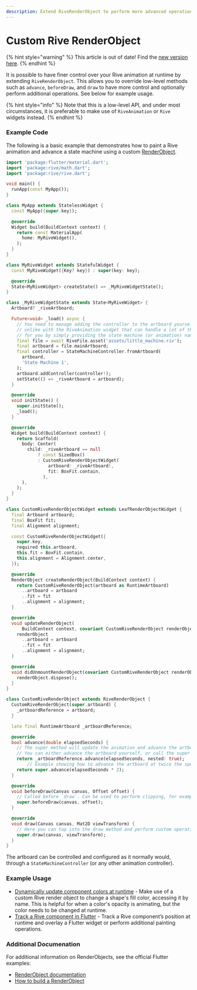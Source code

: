 ```yaml
---
description: Extend RiveRenderObject to perform more advanced operations.
---
```


# Custom Rive RenderObject

{% hint style="warning" %}
This article is out of date! Find the [new version here](https://rive.app/community/doc/custom-rive-renderobject/docnbX5AnjkW).
{% endhint %}

It is possible to have finer control over your Rive animation at runtime by extending `RiveRenderObject`. This allows you to override low-level methods such as `advance`, `beforeDraw`, and `draw` to have more control and optionally perform additional operations. See below for example usage.

{% hint style="info" %}
Note that this is a low-level API, and under most circumstances, it is preferable to make use of `RiveAnimation` or `Rive` widgets instead.
{% endhint %}

### Example Code

The following is a basic example that demonstrates how to paint a Rive animation and advance a state machine using a custom [RenderObject](https://api.flutter.dev/flutter/rendering/RenderObject-class.html).

```dart
import 'package:flutter/material.dart';
import 'package:rive/math.dart';
import 'package:rive/rive.dart';

void main() {
  runApp(const MyApp());
}

class MyApp extends StatelessWidget {
  const MyApp({super.key});

  @override
  Widget build(BuildContext context) {
    return const MaterialApp(
      home: MyRiveWidget(),
    );
  }
}

class MyRiveWidget extends StatefulWidget {
  const MyRiveWidget({Key? key}) : super(key: key);

  @override
  State<MyRiveWidget> createState() => _MyRiveWidgetState();
}

class _MyRiveWidgetState extends State<MyRiveWidget> {
  Artboard? _riveArtboard;

  Future<void> _load() async {
    // You need to manage adding the controller to the artboard yourself,
    // unlike with the RiveAnimation widget that can handle a lot of this logic
    // for you by simply providing the state machine (or animation) name.
    final file = await RiveFile.asset('assets/little_machine.riv');
    final artboard = file.mainArtboard;
    final controller = StateMachineController.fromArtboard(
      artboard,
      'State Machine 1',
    );
    artboard.addController(controller!);
    setState(() => _riveArtboard = artboard);
  }

  @override
  void initState() {
    super.initState();
    _load();
  }

  @override
  Widget build(BuildContext context) {
    return Scaffold(
      body: Center(
        child: _riveArtboard == null
            ? const SizedBox()
            : CustomRiveRenderObjectWidget(
                artboard: _riveArtboard!,
                fit: BoxFit.contain,
              ),
      ),
    );
  }
}

class CustomRiveRenderObjectWidget extends LeafRenderObjectWidget {
  final Artboard artboard;
  final BoxFit fit;
  final Alignment alignment;

  const CustomRiveRenderObjectWidget({
    super.key,
    required this.artboard,
    this.fit = BoxFit.contain,
    this.alignment = Alignment.center,
  });

  @override
  RenderObject createRenderObject(BuildContext context) {
    return CustomRiveRenderObject(artboard as RuntimeArtboard)
      ..artboard = artboard
      ..fit = fit
      ..alignment = alignment;
  }

  @override
  void updateRenderObject(
      BuildContext context, covariant CustomRiveRenderObject renderObject) {
    renderObject
      ..artboard = artboard
      ..fit = fit
      ..alignment = alignment;
  }

  @override
  void didUnmountRenderObject(covariant CustomRiveRenderObject renderObject) {
    renderObject.dispose();
  }
}

class CustomRiveRenderObject extends RiveRenderObject {
  CustomRiveRenderObject(super.artboard) {
    _artboardReference = artboard;
  }

  late final RuntimeArtboard _artboardReference;

  @override
  bool advance(double elapsedSeconds) {
    // The super method will update the animation and advance the artboard.
    // You can either advance the artboard yourself, or call the super method.
    return _artboardReference.advance(elapsedSeconds, nested: true);
		// Example showing how to advance the artboard at twice the speed.
    return super.advance(elapsedSeconds * 2);
  }

  @override
  void beforeDraw(Canvas canvas, Offset offset) {
    // Called before `draw`. Can be used to perform clipping, for example.
    super.beforeDraw(canvas, offset);
  }

  @override
  void draw(Canvas canvas, Mat2D viewTransform) {
    // Here you can tap into the draw method and perform custom operations.
    super.draw(canvas, viewTransform);
  }
}
```

The artboard can be controlled and configured as it normally would, through a `StateMachineController` (or any other animation controller).

### Example Usage

* [Dynamically update component colors at runtime](https://github.com/HayesGordon/rive\_flutter\_runtime\_color\_change\_example) - Make use of a custom Rive render object to change a shape's fill color, accessing it by name. This is helpful for when a color's opacity is animating, but the color needs to be changed at runtime.
* [Track a Rive component in Flutter](https://github.com/luigi-rosso/rive\_flutter\_painting\_context/) - Track a Rive component’s position at runtime and overlay a Flutter widget or perform additional painting operations.

### Additional Documenation

For additional information on RenderObjects, see the official Flutter examples:

* [RenderObject documentation](https://api.flutter.dev/flutter/rendering/RenderObject-class.html)
* [How to build a RenderObject](https://www.youtube.com/watch?v=cq34RWXegM8)

